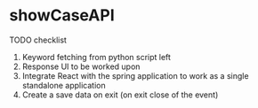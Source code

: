 # showCaseAPI

TODO checklist
1. Keyword fetching from python script left
2. Response UI to be worked upon
3. Integrate React with the spring application to work as a single standalone application
4. Create a save data on exit (on exit close of the event)